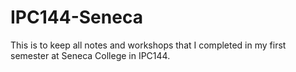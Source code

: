 # IPC144-Seneca
This is to keep all notes and workshops that I completed in my first semester at Seneca College in IPC144. 
